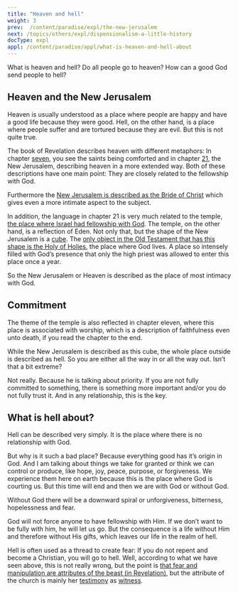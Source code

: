 ```yaml
---
title: "Heaven and hell"
weight: 3
prev:  /content/paradise/expl/the-new-jerusalem
next: /topics/others/expl/dispensionalism-a-little-history
docType: expl
appl: /content/paradise/appl/what-is-heaven-and-hell-about
---
```


What is heaven and hell? Do all people go to heaven? How can a good God send people to hell?

## Heaven and the New Jerusalem

<a name="8183"></a>
Heaven is usually understood as a place where people are happy and have a good life because they were good. Hell, on the other hand, is a place where people suffer and are tortured because they are evil. But this is not quite true.

The book of Revelation describes heaven with different metaphors: In chapter [seven](https://www.bibleserver.com/NIV/Revelation7%3A9-17), you see the saints being comforted and in chapter [21](https://www.bibleserver.com/NIV/Revelation21), the New Jerusalem, describing heaven in a more extended way. Both of these descriptions have one main point: They are closely related to the fellowship with God.

Furthermore the [New Jerusalem is described as the Bride of Christ](https://www.bibleserver.com/NIV/Revelation21%3A2) which gives even a more intimate aspect to the subject.

In addition, the language in chapter 21 is very much related to the temple, [the place where Israel had fellowship with God](/bible/keyword/expl/the-temple-and-the-presence-of-god). The temple, on the other hand, is a reflection of Eden. Not only that, but the shape of the New Jerusalem is a [cube](https://www.bibleserver.com/NIV/Revelation21%3A16). The [only object in the Old Testament that has this shape is the Holy of Holies](https://www.bibleserver.com/NIV/2%20Chronicles3%3A8), the place where God lives. A place so intensely filled with God’s presence that only the high priest was allowed to enter this place once a year.

So the New Jerusalem or Heaven is described as the place of most intimacy with God.

## Commitment

<a name="b4ca"></a>
The theme of the temple is also reflected in chapter eleven, where this place is associated with worship, which is a description of faithfulness even unto death, if you read the chapter to the end.

While the New Jerusalem is described as this cube, the whole place outside is described as hell. So you are either all the way in or all the way out. Isn’t that a bit extreme?

Not really. Because he is talking about priority. If you are not fully committed to something, there is something more important and/or you do not fully trust it. And in any relationship, this is the key.

## What is hell about?

<a name="1a72"></a>
Hell can be described very simply. It is the place where there is no relationship with God.

But why is it such a bad place? Because everything good has it’s origin in God. And I am talking about things we take for granted or think we can control or produce, like hope, joy, peace, purpose, or forgiveness. We experience them here on earth because this is the place where God is courting us. But this time will end and then we are with God or without God.

Without God there will be a downward spiral or unforgiveness, bitterness, hopelessness and fear.

God will not force anyone to have fellowship with Him. If we don’t want to be fully with him, he will let us go. But the consequence is a life without Him and therefore without His gifts, which leaves our life in the realm of hell.

Hell is often used as a thread to create fear: If you do not repent and become a Christian, you will go to hell. Well, according to what we have seen above, this is not really wrong, but the point is [that fear and manipulation are attributes of the beast (in Revelation)](/content/beasts/expl/the-nature-of-the-beast-in-the-book-of-revelation), but the attribute of the church is mainly her [testimony](/topics/power/short/the-power-of-testimony) as [witness](/content/witnesses/expl/the-two-witnesses).

